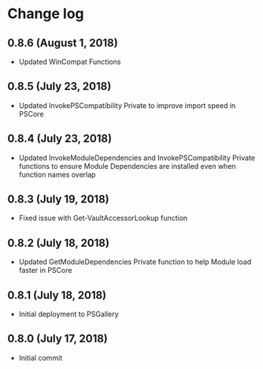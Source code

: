 # Change log

## 0.8.6 (August 1, 2018)

- Updated WinCompat Functions

## 0.8.5 (July 23, 2018)

- Updated InvokePSCompatibility Private to improve import speed in PSCore

## 0.8.4 (July 23, 2018)

- Updated InvokeModuleDependencies and InvokePSCompatibility Private functions to ensure Module Dependencies are installed even when function names overlap

## 0.8.3 (July 19, 2018)

- Fixed issue with Get-VaultAccessorLookup function

## 0.8.2 (July 18, 2018)

- Updated GetModuleDependencies Private function to help Module load faster in PSCore

## 0.8.1 (July 18, 2018)

- Initial deployment to PSGallery

## 0.8.0 (July 17, 2018)

- Initial commit

